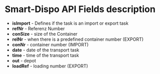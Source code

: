 # Smart-Dispo API Fields description

* **isImport** - Defines if the task is an import or export task
* **refNr** - Referenz Number
* **conSize** - size of the Container
* **relNr** - when there is a predefined container number (EXPORT)
* **conNr** - container number (IMPORT)
* **date** - date of the transport task
* **time** - time of the transport task
* **out** - depot
* **loadRef** - loading number (EXPORT)

